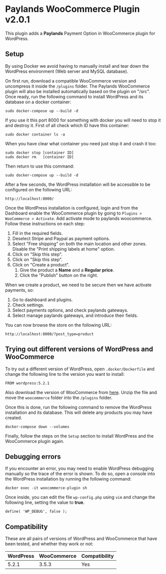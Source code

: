 # Paylands WooCommerce Plugin v2.0.1

This plugin adds a **Paylands** Payment Option in WooCommerce plugin for WordPress.

## Setup

By using Docker we avoid having to manually install and tear down the WordPress environment (Web server and MySQL database).

On first run, download a compatible WooCommerce version and uncompress it inside the `/plugins` folder. The Paylands WooCommerce plugin will also be installed automatically based on the plugin on "/src". Once ready, run the following command to install WordPress and its database on a docker container:

    sudo docker-compose up --build -d 

If you use it this port 8000 for something with docker you will need to stop it and destroy it. First of all check which ID have this container:

    sudo docker container ls -a

When you have clear what container you need just stop it and crash it too:

    sudo docker stop [container ID]
    sudo docker rm   [container ID]

Then return to use this command:

    sudo docker-compose up --build -d

After a few seconds, the WordPress installation will be accessible to be configured on the following URL:

    http://localhost:8000/

Once the WordPress installation is configured, login and from the Dashboard enable the WooCommerce plugin by going to `Plugins > WooCommerce > Activate`. Add activate mode to paylands woocommerce. Follow these instructions on each step:
1. Fill in the required fields.
2. Deselect Stripe and Paypal as payment options.
3. Select "Free shipping" on both the main location and other zones. Disable the "Print shipping labels at home" option.
4. Click on "Skip this step".
5. Click on "Skip this step".
6. Click on "Create a product".
    1. Give the product a **Name** and a **Regular price**.
    2. Click the "Publish" button on the right.
    
When we create a product, we need to be secure then we have activate payments, so:
1. Go to dashboard and plugins.
2. Check settings.
3. Select payments options, and check paylands gateways.
4. Select manage paylands gateways, and introduce their fields.

You can now browse the store on the following URL:

    http://localhost:8000/?post_type=product

## Trying out different versions of WordPress and WooCommerce

To try out a different version of WordPress, open `.docker/Dockerfile` and change the following line to the version you want to install:

    FROM wordpress:5.2.1

Also download the version of WooCommerce from [here](https://developer.woocommerce.com/releases/). Unzip the file and move the `woocommerce` folder into the `/plugins` folder.

Once this is done, run the following command to remove the WordPress installation and its database. This will delete any products you may have created.

    docker-compose down --volumes

Finally, follow the steps on the `Setup` section to install WordPress and the WooCommerce plugin again.

## Debugging errors

If you encounter an error, you may need to enable WordPress debugging manually so the trace of the error is shown. To do so, open a console into the WordPress installation by running the following command:

    docker exec -it woocommerce-plugin sh

Once inside, you can edit the file `wp-config.php` using `vim` and change the following line, setting the value to **true**.

    define( 'WP_DEBUG', false );

## Compatibility

These are all pairs of versions of WordPress and WooCommerce that have been tested, and whether they work or not:

| WordPress | WooCommerce | Compatibility|
|-----------|-------------|--------------|
| 5.2.1     | 3.5.3       | Yes          |
 
